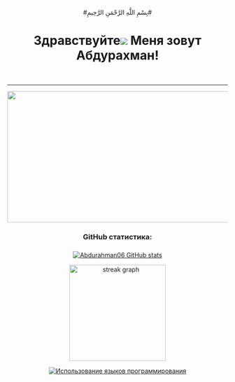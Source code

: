 <div align="center">
 <width:300px>#بِسْمِ اللَّهِ الرَّحْمَنِ الرَّحِيمِ#</width:300px>

Здравствуйте![](https://user-images.githubusercontent.com/18350557/176309783-0785949b-9127-417c-8b55-ab5a4333674e.gif) Меня зовут Абдурахман!
==========================================================================================================================================
<br clear="both">


--------------------
<div align="center">
  <img height="300" width="600" src="https://user-images.githubusercontent.com/74038190/225813708-98b745f2-7d22-48cf-9150-083f1b00d6c9.gif"  />
</div>




### GitHub статистика:
###

<a href="http://www.github.com/Abdurahman06"><img src="https://github-readme-stats.vercel.app/api?username=Abdurahman06&show_icons=true&hide=&count_private=true&title_color=0891b2&text_color=ffffff&icon_color=0891b2&bg_color=1c1917&hide_border=true&show_icons=true" alt="Abdurahman06 GitHub stats" /></a>
<div align="center">
  <img src="https://streak-stats.demolab.com?user=abdurahman06&locale=en&mode=daily&theme=dark&hide_border=false&border_radius=5&order=3" height="220" alt="streak graph"  />
</div>

<a href="https://github.com/Abdurahman06" align="left"><img src="https://github-readme-stats.vercel.app/api/top-langs/?username=Abdurahman06&langs_count=10&title_color=0891b2&text_color=ffffff&icon_color=0891b2&bg_color=1c1917&hide_border=true&locale=en&custom_title=Top%20%Languages" alt="Использование языков программирования" /></a>
###
